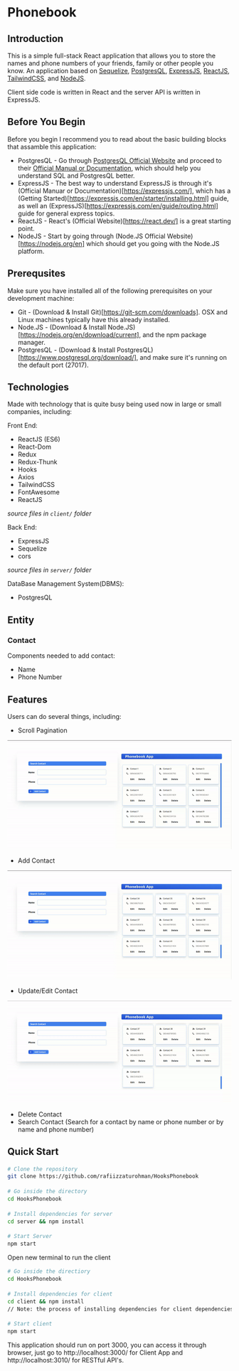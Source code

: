 # Phonebook

## Introduction

This is a simple full-stack React application that allows you to store the names and phone numbers of your friends, family or other people you know. An application based on [Sequelize](https://sequelize.org/), [PostgresQL](https://www.postgresql.org/), [ExpressJS](https://expressjs.com/), [ReactJS](https://react.dev/), [TailwindCSS](https://tailwindcss.com/), and [NodeJS](https://nodejs.org/en).

Client side code is written in React and the server API is written in ExpressJS.

## Before You Begin

Before you begin I recommend you to read about the basic building blocks that assamble this application:
* PostgresQL - Go through [PostgresQL Official Website](https://www.postgresql.org/) and proceed to their [Official Manual or Documentation](https://www.postgresql.org/docs/), which should help you understand SQL and PostgresQL better.
* ExpressJS - The best way to understand ExpressJS is through it's (Official Manuar or Documentation)[https://expressjs.com/], which has a (Getting Started)[https://expressjs.com/en/starter/installing.html] guide, as well an (ExpressJS)[https://expressjs.com/en/guide/routing.html] guide for general express topics.
* ReactJS - React's (Official Website)[https://react.dev/] is a great starting point.
* NodeJS - Start by going through (Node.JS Official Website)[https://nodejs.org/en] which should get you going with the Node.JS platform.

## Prerequsites

Make sure you have installed all of the following prerequisites on your development machine:
* Git - (Download & Install Git)[https://git-scm.com/downloads]. OSX and Linux machines typically have this already installed.
* Node.JS - (Download & Install Node.JS)[https://nodejs.org/en/download/current], and the npm package manager.
* PostgresQL - (Download & Install PostgresQL)[https://www.postgresql.org/download/], and make sure it's running on the default port  (27017).

## Technologies

Made with technology that is quite busy being used now in large or small companies, including:

Front End:
* ReactJS (ES6)
* React-Dom
* Redux
* Redux-Thunk
* Hooks
* Axios
* TailwindCSS
* FontAwesome
* ReactJS
  
_source files in ```client/``` folder_

Back End: 
* ExpressJS
* Sequelize
* cors
  
_source files in ```server/``` folder_

DataBase Management System(DBMS):
* PostgresQL

## Entity

### Contact

Components needed to add contact:
* Name
* Phone Number

## Features

Users can do several things, including:
* Scroll Pagination

<img title="pagination" src="/images/Pagination.gif" />

* Add Contact

<img title="Add Contact" src="/images/AddContact.gif" />

* Update/Edit Contact

<img title="Edit Contact" src="/images/UpdateContact.gif" />

* Delete Contact
* Search Contact (Search for a contact by name or phone number or by name and phone number)

## Quick Start

```bash
# Clone the repository
git clone https://github.com/rafiizzaturohman/HooksPhonebook

# Go inside the directory
cd HooksPhonebook

# Install dependencies for server
cd server && npm install

# Start Server
npm start
```

Open new terminal to run the client

```bash
# Go inside the directiory
cd HooksPhonebook

# Install dependencies for client
cd client && npm install
// Note: the process of installing dependencies for client dependencies can take some time.

# Start client
npm start
```

This application should run on port 3000, you can access it through browser, just go to http://localhost:3000/ for Client App and http://localhost:3010/ for RESTful API's.
